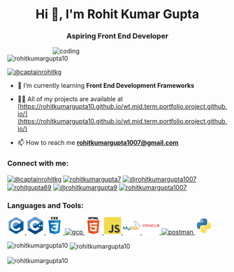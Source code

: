 <h1 align="center">Hi 👋, I'm Rohit Kumar Gupta</h1>
<h3 align="center">Aspiring Front End Developer</h3>

<img align="right" alt="coding" width="400" src="https://media1.giphy.com/media/qgQUggAC3Pfv687qPC/giphy.gif">

<p align="left"> <img src="https://komarev.com/ghpvc/?username=rohitkumargupta10&label=Profile%20views&color=0e75b6&style=flat" alt="rohitkumargupta10" /> </p>

<p align="left"> <a href="https://twitter.com/@captainrohitkg" target="blank"><img src="https://img.shields.io/twitter/follow/@captainrohitkg?logo=twitter&style=for-the-badge" alt="@captainrohitkg" /></a> </p>

- 🌱 I’m currently learning **Front End Development Frameworks**

- 👨‍💻 All of my projects are available at [https://rohitkumargupta10.github.io/wt.mid.term.portfolio.project.github.io/](https://rohitkumargupta10.github.io/wt.mid.term.portfolio.project.github.io/)

- 📫 How to reach me **rohitkumargupta1007@gmail.com**

<h3 align="left">Connect with me:</h3>
<p align="left">
<a href="https://twitter.com/@captainrohitkg" target="blank"><img align="center" src="https://raw.githubusercontent.com/rahuldkjain/github-profile-readme-generator/master/src/images/icons/Social/twitter.svg" alt="@captainrohitkg" height="30" width="40" /></a>
<a href="https://linkedin.com/in/rohitkumargupta7" target="blank"><img align="center" src="https://raw.githubusercontent.com/rahuldkjain/github-profile-readme-generator/master/src/images/icons/Social/linked-in-alt.svg" alt="rohitkumargupta7" height="30" width="40" /></a>
<a href="https://medium.com/@rohitkumargupta1007" target="blank"><img align="center" src="https://raw.githubusercontent.com/rahuldkjain/github-profile-readme-generator/master/src/images/icons/Social/medium.svg" alt="@rohitkumargupta1007" height="30" width="40" /></a>
<a href="https://www.codechef.com/users/rohitgupta69" target="blank"><img align="center" src="https://cdn.jsdelivr.net/npm/simple-icons@3.1.0/icons/codechef.svg" alt="rohitgupta69" height="30" width="40" /></a>
<a href="https://www.hackerrank.com/@rohitkumargupta9" target="blank"><img align="center" src="https://raw.githubusercontent.com/rahuldkjain/github-profile-readme-generator/master/src/images/icons/Social/hackerrank.svg" alt="@rohitkumargupta9" height="30" width="40" /></a>
<a href="https://www.leetcode.com/rohitkumargupta1007" target="blank"><img align="center" src="https://raw.githubusercontent.com/rahuldkjain/github-profile-readme-generator/master/src/images/icons/Social/leet-code.svg" alt="rohitkumargupta1007" height="30" width="40" /></a>
</p>

<h3 align="left">Languages and Tools:</h3>
<p align="left"> <a href="https://www.cprogramming.com/" target="_blank" rel="noreferrer"> <img src="https://raw.githubusercontent.com/devicons/devicon/master/icons/c/c-original.svg" alt="c" width="40" height="40"/> </a> <a href="https://www.w3schools.com/cpp/" target="_blank" rel="noreferrer"> <img src="https://raw.githubusercontent.com/devicons/devicon/master/icons/cplusplus/cplusplus-original.svg" alt="cplusplus" width="40" height="40"/> </a> <a href="https://www.w3schools.com/css/" target="_blank" rel="noreferrer"> <img src="https://raw.githubusercontent.com/devicons/devicon/master/icons/css3/css3-original-wordmark.svg" alt="css3" width="40" height="40"/> </a> <a href="https://cloud.google.com" target="_blank" rel="noreferrer"> <img src="https://www.vectorlogo.zone/logos/google_cloud/google_cloud-icon.svg" alt="gcp" width="40" height="40"/> </a> <a href="https://www.w3.org/html/" target="_blank" rel="noreferrer"> <img src="https://raw.githubusercontent.com/devicons/devicon/master/icons/html5/html5-original-wordmark.svg" alt="html5" width="40" height="40"/> </a> <a href="https://developer.mozilla.org/en-US/docs/Web/JavaScript" target="_blank" rel="noreferrer"> <img src="https://raw.githubusercontent.com/devicons/devicon/master/icons/javascript/javascript-original.svg" alt="javascript" width="40" height="40"/> </a> <a href="https://www.mysql.com/" target="_blank" rel="noreferrer"> <img src="https://raw.githubusercontent.com/devicons/devicon/master/icons/mysql/mysql-original-wordmark.svg" alt="mysql" width="40" height="40"/> </a> <a href="https://www.oracle.com/" target="_blank" rel="noreferrer"> <img src="https://raw.githubusercontent.com/devicons/devicon/master/icons/oracle/oracle-original.svg" alt="oracle" width="40" height="40"/> </a> <a href="https://postman.com" target="_blank" rel="noreferrer"> <img src="https://www.vectorlogo.zone/logos/getpostman/getpostman-icon.svg" alt="postman" width="40" height="40"/> </a> <a href="https://www.python.org" target="_blank" rel="noreferrer"> <img src="https://raw.githubusercontent.com/devicons/devicon/master/icons/python/python-original.svg" alt="python" width="40" height="40"/> </a> </p>

<p><img align="left" src="https://github-readme-stats.vercel.app/api/top-langs?username=rohitkumargupta10&show_icons=true&locale=en&layout=compact" alt="rohitkumargupta10" /></p>

<p>&nbsp;<img align="center" src="https://github-readme-stats.vercel.app/api?username=rohitkumargupta10&show_icons=true&locale=en" alt="rohitkumargupta10" /></p>

<p><img align="center" src="https://github-readme-streak-stats.herokuapp.com/?user=rohitkumargupta10&" alt="rohitkumargupta10" /></p>
